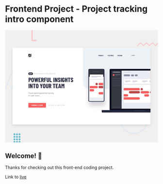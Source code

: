 # Frontend Project - Project tracking intro component

![Design preview for the Project tracking intro component coding challenge](./design/desktop-preview.jpg)

## Welcome! 👋

Thanks for checking out this front-end coding project.

Link to [live](https://project-tracking-landing-page.now.sh/) 
